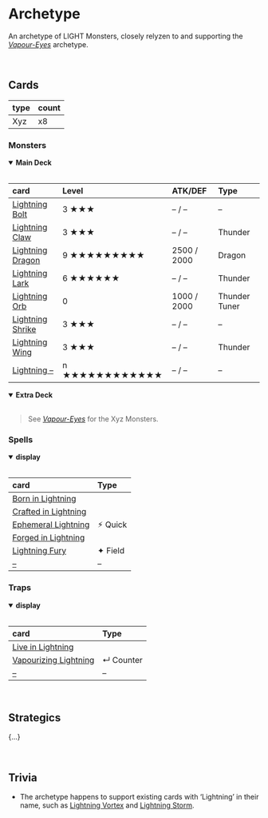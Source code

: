 # Archetype

An archetype of LIGHT Monsters, closely relyzen to and supporting the [*Vapour-Eyes*](Vapour-Eyes.md) archetype.

<br>


## Cards

| type | count |
| :--- | :---- |
| Xyz | x8 |

### Monsters

<details open>
  <summary> <b> Main Deck </b> </summary> <br>

| card | Level | ATK/DEF | Type |
| :--- | :---- | :------ | :--- |
| [Lightning Bolt](../cards/monsters/standard/–.md) | 3 ★★★ | – / – | – |
| [Lightning Claw](../cards/monsters/standard/–.md) | 3 ★★★ | – / – | Thunder |
| [Lightning Dragon](../cards/monsters/standard/–.md) | 9 ★★★★★★★★★ | 2500 / 2000 | Dragon |
| [Lightning Lark](../cards/monsters/standard/–.md) | 6 ★★★★★★ | – / – | Thunder |
| [Lightning Orb](../cards/monsters/standard/–.md) | 0 | 1000 / 2000 | Thunder Tuner |
| [Lightning Shrike](../cards/monsters/standard/–.md) | 3 ★★★ | – / – | – |
| [Lightning Wing](../cards/monsters/standard/–.md) | 3 ★★★ | – / – | Thunder |
| [Lightning –](../cards/monsters/standard/–.md) | n ★★★★★★★★★★★★ | – / – | – |

</details>

<details open>
  <summary> <b> Extra Deck </b> </summary> <br>

> See [*Vapour-Eyes*](Vapour-Eyes.md) for the Xyz Monsters.

</details>

### Spells

<details open>
  <summary> <b> display </b> </summary> <br>

| card | Type |
| :--- | :--- |
| [Born in Lightning](../cards/spells/–/–.md) | |
| [Crafted in Lightning](../cards/spells/–/–.md) | |
| [Ephemeral Lightning](../cards/spells/–/–.md) | ⚡︎ Quick |
| [Forged in Lightning](../cards/spells/–/–.md) | |
| [Lightning Fury](../cards/spells/–/–.md) | ✦ Field |
| [–](../cards/spells/–/–.md) | – |

</details>

### Traps

<details open>
  <summary> <b> display </b> </summary> <br>

| card | Type |
| :--- | :--- |
| [Live in Lightning](../cards/traps/–/–.md) | |
| [Vapourizing Lightning](../cards/traps/–/–.md) | ↵ Counter |
| [–](../cards/traps/–/–.md) | – |

</details>


<br>


## Strategics

{...}


<br>


## Trivia

- The archetype happens to support existing cards with ‘Lightning’ in their name, such as [Lightning Vortex](https://yugipedia.com/wiki/Lightning_Vortex) and [Lightning Storm](https://yugipedia.com/wiki/Lightning_Storm).
